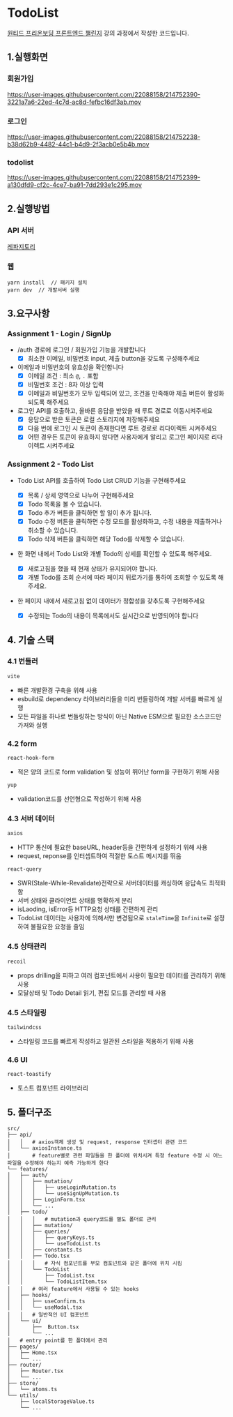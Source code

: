 # TodoList

[원티드 프리온보딩 프론트엔드 챌린지](https://www.wanted.co.kr/events/pre_challenge_fe_5) 강의 과정에서 작성한 코드입니다.

## 1.실행화면

### 회원가입

https://user-images.githubusercontent.com/22088158/214752390-3221a7a6-22ed-4c7d-ac8d-fefbc16df3ab.mov

### 로그인

https://user-images.githubusercontent.com/22088158/214752238-b38d62b9-4482-44c1-b4d9-2f3acb0e5b4b.mov

### todolist

https://user-images.githubusercontent.com/22088158/214752399-a130dfd9-cf2c-4ce7-ba91-7dd293e1c295.mov

## 2.실행방법

### API 서버 
[레파지토리](https://github.com/starkoora/wanted-pre-onboarding-challenge-fe-1-api)

### 웹

```
yarn install  // 패키지 설치
yarn dev  // 개발서버 실행
```

## 3.요구사항

### Assignment 1 - Login / SignUp

- /auth 경로에 로그인 / 회원가입 기능을 개발합니다
  - [x] 최소한 이메일, 비밀번호 input, 제출 button을 갖도록 구성해주세요
- 이메일과 비밀번호의 유효성을 확인합니다
  - [x] 이메일 조건 : 최소 `@`, `.` 포함
  - [x] 비밀번호 조건 : 8자 이상 입력
  - [x] 이메일과 비밀번호가 모두 입력되어 있고, 조건을 만족해야 제출 버튼이 활성화 되도록 해주세요
- 로그인 API를 호출하고, 올바른 응답을 받았을 때 루트 경로로 이동시켜주세요
  - [x] 응답으로 받은 토큰은 로컬 스토리지에 저장해주세요
  - [x] 다음 번에 로그인 시 토큰이 존재한다면 루트 경로로 리다이렉트 시켜주세요
  - [x] 어떤 경우든 토큰이 유효하지 않다면 사용자에게 알리고 로그인 페이지로 리다이렉트 시켜주세요

### Assignment 2 - Todo List

- Todo List API를 호출하여 Todo List CRUD 기능을 구현해주세요
  - [x] 목록 / 상세 영역으로 나누어 구현해주세요
  - [x] Todo 목록을 볼 수 있습니다.
  - [x] Todo 추가 버튼을 클릭하면 할 일이 추가 됩니다.
  - [x] Todo 수정 버튼을 클릭하면 수정 모드를 활성화하고, 수정 내용을 제출하거나 취소할 수 있습니다.
  - [x] Todo 삭제 버튼을 클릭하면 해당 Todo를 삭제할 수 있습니다.
- 한 화면 내에서 Todo List와 개별 Todo의 상세를 확인할 수 있도록 해주세요.
  - [x] 새로고침을 했을 때 현재 상태가 유지되어야 합니다.
  - [x] 개별 Todo를 조회 순서에 따라 페이지 뒤로가기를 통하여 조회할 수 있도록 해주세요.
- 한 페이지 내에서 새로고침 없이 데이터가 정합성을 갖추도록 구현해주세요

  - [x] 수정되는 Todo의 내용이 목록에서도 실시간으로 반영되어야 합니다



## 4. 기술 스택

### 4.1 번들러
`vite`
- 빠른 개발환경 구축을 위해 사용
- esbuild로 dependency 라이브러리들을 미리 번들링하여 개발 서버를 빠르게 실행
- 모든 파일을 하나로 번들링하는 방식이 아닌 Native ESM으로 필요한 소스코드만 가져와 실행


### 4.2 form
`react-hook-form`
- 적은 양의 코드로 form validation 및 성능이 뛰어난 form을 구현하기 위해 사용

`yup`
- validation코드를 선언형으로 작성하기 위해 사용


### 4.3 서버 데이터
`axios`
- HTTP 통신에 필요한 baseURL, header등을 간편하게 설정하기 위해 사용
- request, reponse를 인터셉트하여 적절한 토스트 메시지를 뛰움

`react-query`
- SWR(Stale-While-Revalidate)전략으로 서버데이터를 캐싱하여 응답속도 최적화함
- 서버 상태와 클라이언트 상태를 명확하게 분리
- isLaoding, isError등 HTTP요청 상태를 간편하게 관리
- TodoList 데이터는 사용자에 의해서만 변경됨으로 `staleTime`을 `Infinite`로 설정하여 불필요한 요청을 줄임


### 4.5 상태관리
`recoil`
- props drilling을 피하고 여러 컴포넌트에서 사용이 필요한 데이터를 관리하기 위해 사용
- 모달상태 및 Todo Detail 읽기, 편집 모드를 관리할 때 사용 


### 4.5 스타일링
`tailwindcss`
- 스타일링 코드를 빠르게 작성하고 일관된 스타일을 적용하기 위해 사용

### 4.6 UI
`react-toastify`
- 토스트 컴포넌트 라이브러리

## 5. 폴더구조
```
src/
├── api/
│   │   # axios객체 생성 및 request, response 인터셉터 관련 코드 
│   └── axiosInstance.ts  
│       # feature별로 관련 파일들을 한 폴더에 위치시켜 특정 feature 수정 시 어느 파일을 수정해야 하는지 예측 가능하게 한다
└── features/ 
│   ├── auth/
│   │   ├── mutation/
│   │   │   ├── useLoginMutation.ts
│   │   │   └── useSignUpMutation.ts
│   │   ├── LoginForm.tsx
│   │   └── ...
│   ├── todo/
│   │   │   # mutation과 query코드를 별도 폴더로 관리
│   │   ├── mutation/
│   │   ├── queries/
│   │   │   ├── queryKeys.ts
│   │   │   └── useTodoList.ts
│   │   ├── constants.ts
│   │   ├── Todo.tsx
│   │   │   # 자식 컴포넌트를 부모 컴포넌트와 같은 폴더에 위치 시킴
│   │   └── TodoList
│   │       ├── TodoList.tsx
│   │       └── TodoListItem.tsx
│   │   # 여러 feature에서 사용될 수 있는 hooks
│   ├── hooks/
│   │   ├── useConfirm.ts
│   │   └── useModal.tsx
│   │   # 일반적인 UI 컴포넌트
│   └── ui/
│       ├──  Button.tsx
│       └── ...
│   # entry point를 한 폴더에서 관리 
├── pages/
│   ├── Home.tsx
│   └── ...
├── router/
│   ├── Router.tsx
│   └── ...
├── store/
│   └── atoms.ts
└── utils/
    ├── localStorageValue.ts
    └── ...
```

  
